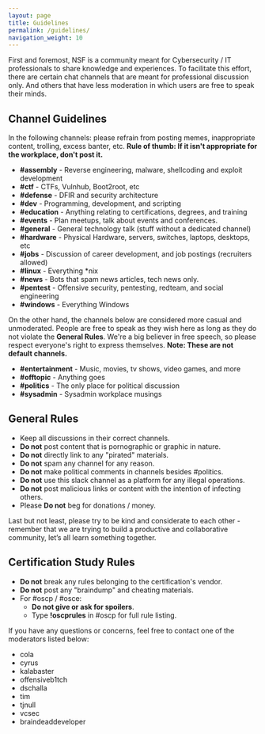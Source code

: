```yaml
---
layout: page
title: Guidelines
permalink: /guidelines/
navigation_weight: 10
---
```


First and foremost, NSF is a community meant for Cybersecurity / IT professionals to share knowledge and experiences. To facilitate this effort, there are certain chat channels that are meant for professional discussion only. And others that have less moderation in which users are free to speak their minds.


## Channel Guidelines
In the following channels: please refrain from posting memes, inappropriate content, trolling, excess banter, etc.
**Rule of thumb: If it isn't appropriate for the workplace, don't post it.**

* **#assembly** - Reverse engineering, malware, shellcoding and exploit development
* **#ctf** - CTFs, Vulnhub, Boot2root, etc
* **#defense** - DFIR and security architecture
* **#dev** - Programming, development, and scripting
* **#education** - Anything relating to certifications, degrees, and training
* **#events** - Plan meetups, talk about events and conferences.
* **#general** - General technology talk (stuff without a dedicated channel)
* **#hardware** - Physical Hardware, servers, switches, laptops, desktops, etc
* **#jobs** - Discussion of career development, and job postings (recruiters allowed)
* **#linux** - Everything \*nix
* **#news** - Bots that spam news articles, tech news only.
* **#pentest** - Offensive security, pentesting, redteam, and social engineering
* **#windows** - Everything Windows

On the other hand, the channels below are considered more casual and unmoderated. People are free to speak as they wish here as long as they do not violate the **General Rules**. We're a big believer in free speech, so please respect everyone's right to express themselves. **Note: These are not default channels.**

* **#entertainment** - Music, movies, tv shows, video games, and more
* **#offtopic** - Anything goes
* **#politics** - The only place for political discussion
* **#sysadmin** - Sysadmin workplace musings



## General Rules
* Keep all discussions in their correct channels.
* **Do not** post content that is pornographic or graphic in nature.
* **Do not** directly link to any "pirated" materials.
* **Do not** spam any channel for any reason.
* **Do not** make political comments in channels besides #politics.
* **Do not** use this slack channel as a platform for any illegal operations.
* **Do not** post malicious links or content with the intention of infecting others.
* Please **Do not** beg for donations / money.

Last but not least, please try to be kind and considerate to each other - remember that we are trying to build a productive and collaborative community, let’s all learn something together.

## Certification Study Rules
* **Do not** break any rules belonging to the certification's vendor.
* **Do not** post any "braindump" and cheating materials.
* For #oscp / #osce:
    * **Do not give or ask for spoilers**.
    * Type **!oscprules** in #oscp for full rule listing.

If you have any questions or concerns, feel free to contact one of the moderators listed below:
* cola
* cyrus
* kalabaster
* offensiveb1tch
* dschalla
* tim
* tjnull
* vcsec
* braindeaddeveloper
